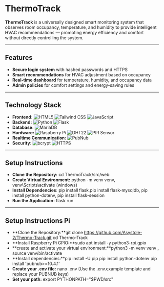 # ThermoTrack

**ThermoTrack** is a universally designed smart monitoring system that observes room occupancy, temperature, and humidity to provide intelligent HVAC recommendations — promoting energy efficiency and comfort without directly controlling the system.

---

## Features

- **Secure login system** with hashed passwords and HTTPS
- **Smart recommendations** for HVAC adjustment based on occupancy
- **Real-time dashboard** for temperature, humidity, and occupancy data
- **Admin policies** for comfort settings and energy-saving rules

---

## Technology Stack

- **Frontend:** ![HTML5](https://img.shields.io/badge/HTML5-E34F26?logo=html5&logoColor=white) ![Tailwind CSS](https://img.shields.io/badge/Tailwind_CSS-38B2AC?logo=tailwindcss&logoColor=white) ![JavaScript](https://img.shields.io/badge/JavaScript-F7DF1E?logo=javascript&logoColor=black) 
- **Backend:** ![Python](https://img.shields.io/badge/Python-3776AB?logo=python&logoColor=white) ![Flask](https://img.shields.io/badge/Flask-000000?logo=flask&logoColor=white) 
- **Database:** ![MariaDB](https://img.shields.io/badge/MariaDB-003545?logo=mariadb&logoColor=white) 
- **Hardware:** ![Raspberry Pi](https://img.shields.io/badge/Raspberry%20Pi-A22846?logo=raspberrypi&logoColor=white) ![DHT22](https://img.shields.io/badge/DHT22_Sensor-00BFFF?logo=sensors&logoColor=white) ![PIR Sensor](https://img.shields.io/badge/PIR_Sensor-FF4500?logo=sensors&logoColor=white) 
- **Realtime Communication:** ![PubNub](https://img.shields.io/badge/PubNub-E61C3F?logo=pubnub&logoColor=white) 
- **Security:** ![bcrypt](https://img.shields.io/badge/bcrypt-00BFA6?logo=lock&logoColor=white) ![HTTPS](https://img.shields.io/badge/HTTPS-00599C?logo=ssl&logoColor=white) 

---

## Setup Instructions

- **Clone the Repository:** cd ThermoTrack/src/web
- **Create Virtual Environment:** python -m venv venv, venv\Scripts\activate (windows)
- **Install Dependencies:** pip install flask,pip install flask-mysqldb, pip install python-dotenv, pip install flask-session
- **Run the Application:** flask run

---

## Setup Instructions Pi

- **Clone the Repository:**git clone https://github.com/Asystole-2/Thermo-Track.git
cd Thermo-Track
- **Install Raspberry Pi GPIO:**sudo apt install -y python3-rpi.gpio
- **create and activate your virtual environment:**python3 -m venv venv , 
source venv/bin/activate
- **Install dependencies:**pip install -U pip
pip install python-dotenv
pip install 'pubnub>=10.4.1'
- **Create your .env file:** nano .env (Use the .env.example template and replace your PUBNUB keys)
- **Set your path:** export PYTHONPATH="$PWD/src"



